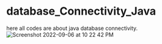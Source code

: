 # database_Connectivity_Java
here all codes are about java database connectivity.
![Screenshot 2022-09-06 at 10 22 42 PM](https://user-images.githubusercontent.com/78723011/188695219-ebd4fcab-8126-4ef2-a9a5-2d81f51e9ac1.png)

